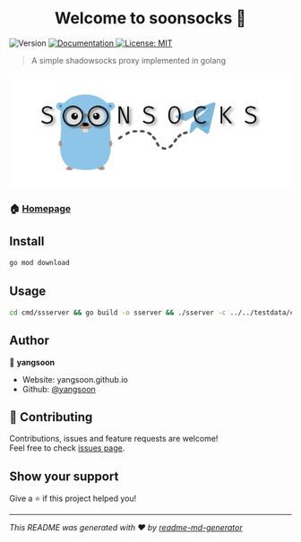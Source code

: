 <h1 align="center">Welcome to soonsocks 👋</h1>
<p>
  <img alt="Version" src="https://img.shields.io/badge/version-1.0-blue.svg?cacheSeconds=2592000" />
  <a href="https://yangsoon.github.io/#/posts/39" target="_blank">
    <img alt="Documentation" src="https://img.shields.io/badge/documentation-yes-brightgreen.svg" />
  </a>
  <a href="#" target="_blank">
    <img alt="License: MIT" src="https://img.shields.io/badge/License-MIT-yellow.svg" />
  </a>
</p>

> A simple shadowsocks proxy implemented in golang

![](./img/soonsocks.png)

### 🏠 [Homepage](https://yangsoon.github.io/#/posts/39)

## Install

```sh
go mod download
```

## Usage

```sh
cd cmd/ssserver && go build -o sserver && ./sserver -c ../../testdata/config.json
```

## Author

👤 **yangsoon**

* Website: yangsoon.github.io
* Github: [@yangsoon](https://github.com/yangsoon)

## 🤝 Contributing

Contributions, issues and feature requests are welcome!<br />Feel free to check [issues page](https://github.com/yangsoon/soonsocks/issues). 

## Show your support

Give a ⭐️ if this project helped you!

***
_This README was generated with ❤️ by [readme-md-generator](https://github.com/kefranabg/readme-md-generator)_
